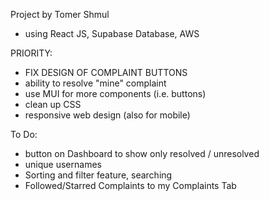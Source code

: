 Project by Tomer Shmul

- using React JS, Supabase Database, AWS

PRIORITY:
- FIX DESIGN OF COMPLAINT BUTTONS
- ability to resolve "mine" complaint
- use MUI for more components (i.e. buttons)
- clean up CSS
- responsive web design (also for mobile)

To Do:
- button on Dashboard to show only resolved / unresolved
- unique usernames
- Sorting and filter feature, searching
- Followed/Starred Complaints to my Complaints Tab

